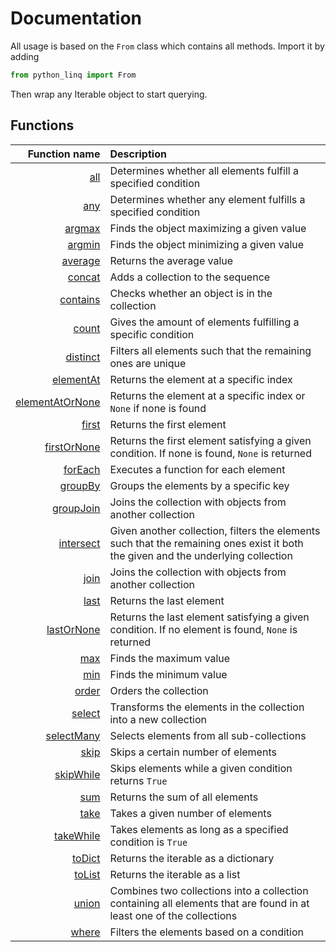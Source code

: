 Documentation
=============

All usage is based on the `From` class which contains all methods. Import it by adding
``` python
from python_linq import From
```

Then wrap any Iterable object to start querying.

Functions
---------

| Function name | Description |
| -: | :- |
| [all](docs/all.md) | Determines whether all elements fulfill a specified condition |
| [any](docs/any.md) | Determines whether any element fulfills a specified condition |
| [argmax](docs/argmax.md) | Finds the object maximizing a given value |
| [argmin](docs/argmin.md) | Finds the object minimizing a given value |
| [average](docs/average.md) | Returns the average value |
| [concat](docs/concat.md) | Adds a collection to the sequence |
| [contains](docs/contains.md) | Checks whether an object is in the collection |
| [count](docs/count.md) | Gives the amount of elements fulfilling a specific condition |
| [distinct](docs/distinct.md) | Filters all elements such that the remaining ones are unique |
| [elementAt](docs/elementat.md) | Returns the element at a specific index |
| [elementAtOrNone](docs/elementatornone.md) | Returns the element at a specific index or `None` if none is found |
| [first](docs/first.md) | Returns the first element |
| [firstOrNone](docs/firstornone.md) | Returns the first element satisfying a given condition. If none is found, `None` is returned |
| [forEach](docs/foreach.md) | Executes a function for each element |
| [groupBy](docs/groupby.md) | Groups the elements by a specific key |
| [groupJoin](docs/groupjoin.md) | Joins the collection with objects from another collection |
| [intersect](docs/intersect.md) | Given another collection, filters the elements such that the remaining ones exist it both the given and the underlying collection |
| [join](docs/join.md) | Joins the collection with objects from another collection |
| [last](docs/lastornone.md) | Returns the last element |
| [lastOrNone](docs/lastornone.md) | Returns the last element satisfying a given condition. If no element is found, `None` is returned |
| [max](docs/max.md) | Finds the maximum value |
| [min](docs/min.md) | Finds the minimum value |
| [order](docs/order.md) | Orders the collection |
| [select](docs/select.md) | Transforms the elements in the collection into a new collection |
| [selectMany](doct/selectMany.md) | Selects elements from all sub-collections |
| [skip](docs/skip.md) | Skips a certain number of elements |
| [skipWhile](docs/skipWhile.md) | Skips elements while a given condition returns `True` |
| [sum](docs/sum.md) | Returns the sum of all elements |
| [take](docs/take.md) | Takes a given number of elements |
| [takeWhile](docs/takewhile.md) | Takes elements as long as a specified condition is `True` |
| [toDict](docs/todict.md) | Returns the iterable as a dictionary |
| [toList](docs/tolist.md) | Returns the iterable as a list |
| [union](docs/union.md) | Combines two collections into a collection containing all elements that are found in at least one of the collections |
| [where](docs/where.md) | Filters the elements based on a condition |